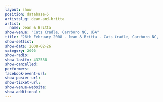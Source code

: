 ```yaml
---
layout: show
position: database-5
artistslug: dean-and-britta
artist:
  name: Dean & Britta
show-venue: "Cats Cradle, Carrboro NC, USA"
title: "26th February 2008 - Dean & Britta - Cats Cradle, Carrboro NC, USA"
show-setlist:
show-date: 2008-02-26
category: 2008
show-radio:
show-lastfm: 432538
show-cancelled:
performers:
facebook-event-url:
show-poster-url:
show-ticket-url:
show-venue-website:
show-additional:
---
```



